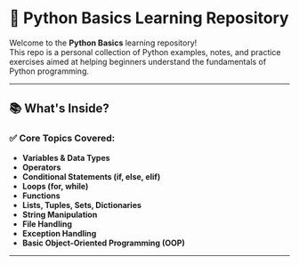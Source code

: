 # 🐍 Python Basics Learning Repository

Welcome to the **Python Basics** learning repository!  
This repo is a personal collection of Python examples, notes, and practice exercises aimed at helping beginners understand the fundamentals of Python programming.

---

## 📚 What's Inside?

### ✅ Core Topics Covered:
- **Variables & Data Types**
- **Operators**
- **Conditional Statements (if, else, elif)**
- **Loops (for, while)**
- **Functions**
- **Lists, Tuples, Sets, Dictionaries**
- **String Manipulation**
- **File Handling**
- **Exception Handling**
- **Basic Object-Oriented Programming (OOP)**

---


